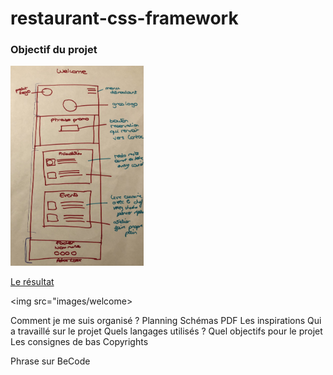# restaurant-css-framework

### Objectif du projet


![Welcome](images/welcome.png)

[Le résultat](https://rohmerpauline.github.io/restaurant-css-framework/)

<img src="images/welcome>

Comment je me suis organisé ? Planning Schémas PDF Les inspirations
Qui a travaillé sur le projet 
Quels langages utilisés ?
Quel objectifs pour le projet
Les consignes de bas
Copyrights 

Phrase sur BeCode